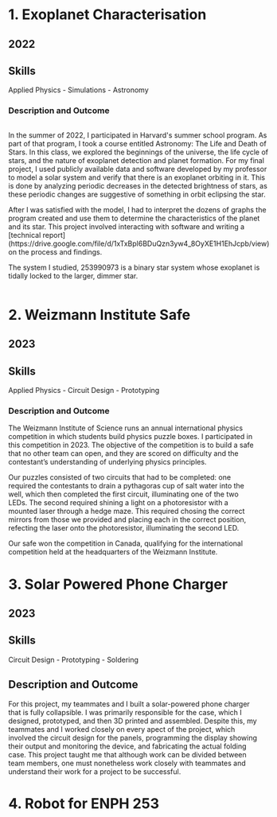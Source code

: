 # 1. Exoplanet Characterisation
## 2022
## Skills
Applied Physics - Simulations - Astronomy 
### Description and Outcome
<div style="display: flex; align-items: center; gap: 20px;">
  <div style="flex: 1;">
    <p>
      In the summer of 2022, I participated in Harvard's summer school program. As part of that program, I took a course entitled Astronomy: The Life and Death of Stars. In this class, we explored the beginnings of the universe, the life cycle of stars, and the nature of exoplanet detection and planet formation. For my final project, I used publicly available data and software developed by my professor to model a solar system and verify that there is an exoplanet orbiting in it. This is done by analyzing periodic decreases in the detected brightness of stars, as these periodic changes are suggestive of something in orbit eclipsing the star.
    <p>  
      After I was satisfied with the model, I had to interpret the dozens of graphs the program created and use them to determine the characteristics of the planet and its star. This project involved interacting with software and writing a [technical report](https://drive.google.com/file/d/1xTxBpl6BDuQzn3yw4_8OyXE1H1EhJcpb/view) on the process and findings.
    <p>  
      The system I studied, 253990973 is a binary star system whose exoplanet is tidally locked to the larger, dimmer star.
  </div>
  <div>
    <img src="/static/assets/img/mcmcfile.png" alt="Transit Graph" width="550">
  </div>
</div>

# 2. Weizmann Institute Safe 
## 2023
## Skills
Applied Physics - Circuit Design - Prototyping
### Description and Outcome
The Weizmann Institute of Science runs an annual international physics competition in which students build physics puzzle boxes. I participated in this competition in 2023. The objective of the competition is to build a safe that no other team can open, and they are scored on difficulty and the contestant’s understanding of underlying physics principles.

Our puzzles consisted of two circuits that had to be completed: one required the contestants to drain a pythagoras cup of salt water into the well, which then completed the first circuit, illuminating one of the two LEDs. The second required shining a light on a photoresistor with a mounted laser through a hedge maze. This required chosing the correct mirrors from those we provided and placing each in the correct position, refecting the laser onto the photoresistor, illuminating the second LED.

Our safe won the competition in Canada, qualifying for the international competition held at the headquarters of the Weizmann Institute.

# 3. Solar Powered Phone Charger 
## 2023 
## Skills
Circuit Design - Prototyping - Soldering
## Description and Outcome
For this project, my teammates and I built a solar-powered phone charger that is fully collapsible. I was primarily responsible
for the case, which I designed, prototyped, and then 3D printed and assembled. Despite this, my teammates and I worked
closely on every apect of the project, which involved the circuit design for the panels, programming the display showing their output and monitoring the device, and fabricating the actual folding case. This project taught me that although
work can be divided between team members, one must nonetheless work closely with teammates and understand their work
for a project to be successful.


# 4. Robot for ENPH 253 

